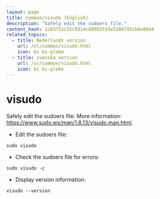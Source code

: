 ```yaml
---
layout: page
title: common/visudo (English)
description: "Safely edit the sudoers file."
content_hash: 1c83752c55c9314c88982535e5386745cb6e8944
related_topics:
  - title: Nederlands version
    url: /nl/common/visudo.html
    icon: bi bi-globe
  - title: svenska version
    url: /sv/common/visudo.html
    icon: bi bi-globe
---
```

# visudo

Safely edit the sudoers file.
More information: <https://www.sudo.ws/man/1.8.13/visudo.man.html>.

- Edit the sudoers file:

`sudo visudo`

- Check the sudoers file for errors:

`sudo visudo -c`

- Display version information:

`visudo --version`
